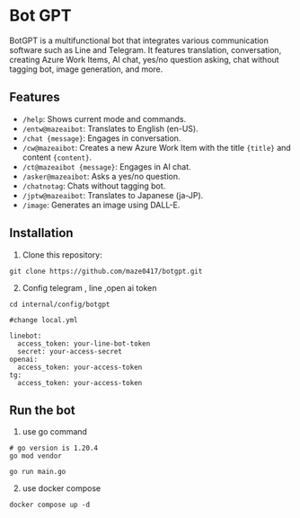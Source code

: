 # Bot GPT 

BotGPT is a multifunctional bot that integrates various communication software such as Line and Telegram. It features translation, conversation, creating Azure Work Items, AI chat, yes/no question asking, chat without tagging bot, image generation, and more.

## Features

- `/help`: Shows current mode and commands.
- `/entw@mazeaibot`: Translates to English (en-US).
- `/chat {message}`: Engages in conversation.
- `/cw@mazeaibot`: Creates a new Azure Work Item with the title `{title}` and content `{content}`.
- `/ct@mazeaibot {message}`: Engages in AI chat.
- `/asker@mazeaibot`: Asks a yes/no question.
- `/chatnotag`: Chats without tagging bot.
- `/jptw@mazeaibot`: Translates to Japanese (ja-JP).
- `/image`: Generates an image using DALL-E.



## Installation

1. Clone this repository:
```
git clone https://github.com/maze0417/botgpt.git
```
2. Config telegram , line ,open ai token
```
cd internal/config/botgpt

#change local.yml

linebot:
  access_token: your-line-bot-token
  secret: your-access-secret
openai:
  access_token: your-access-token
tg:
  access_token: your-access-token

```


## Run the bot

1. use go command
```
# go version is 1.20.4
go mod vendor  

go run main.go
```

2. use docker compose
```
docker compose up -d
```